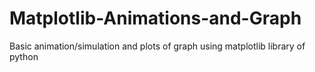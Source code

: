 # Matplotlib-Animations-and-Graph
Basic animation/simulation and plots of graph using matplotlib library of python
